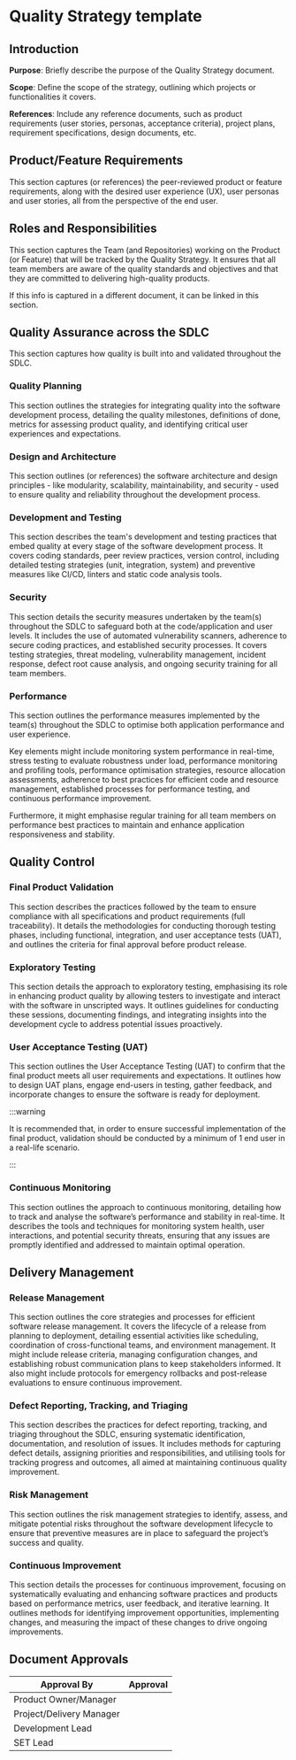 # Quality Strategy template

## Introduction

**Purpose**: Briefly describe the purpose of the Quality Strategy document.

**Scope**: Define the scope of the strategy, outlining which projects or functionalities it covers.

**References**: Include any reference documents, such as product requirements (user stories, personas, acceptance criteria),
project plans, requirement specifications, design documents, etc.

## Product/Feature Requirements

This section captures (or references) the peer-reviewed product or feature requirements, along with the desired user
experience (UX), user personas and user stories, all from the perspective of the end user.

## Roles and Responsibilities

This section captures the Team (and Repositories) working on the Product (or Feature) that will be tracked by the
Quality Strategy. It ensures that all team members are aware of the quality standards and objectives and that they are
committed to delivering high-quality products.

If this info is captured in a different document, it can be linked in this section.

## Quality Assurance across the SDLC

This section captures how quality is built into and validated throughout the SDLC.

### Quality Planning

This section outlines the strategies for integrating quality into the software development process, detailing the
quality milestones, definitions of done, metrics for assessing product quality, and identifying critical user
experiences and expectations.

### Design and Architecture

This section outlines (or references) the software architecture and design principles - like modularity, scalability,
maintainability, and security - used to ensure quality and reliability throughout the development process.

### Development and Testing

This section describes the team's development and testing practices that embed quality at every stage of the software
development process. It covers coding standards, peer review practices, version control, including detailed testing
strategies (unit, integration, system) and preventive measures like CI/CD, linters and static code analysis tools.

### Security

This section details the security measures undertaken by the team(s) throughout the SDLC to safeguard both at the
code/application and user levels. It includes the use of automated vulnerability scanners, adherence to secure coding
practices, and established security processes. It covers testing strategies, threat modeling, vulnerability management,
incident response, defect root cause analysis, and ongoing security training for all team members.

### Performance

This section outlines the performance measures implemented by the team(s) throughout the SDLC to optimise both
application performance and user experience.

Key elements might include monitoring system performance in real-time, stress testing to evaluate robustness under load,
performance monitoring and profiling tools, performance optimisation strategies, resource allocation assessments,
adherence to best practices for efficient code and resource management, established processes for performance testing,
and continuous performance improvement.

Furthermore, it might emphasise regular training for all team members on performance best practices to maintain and
enhance application responsiveness and stability.

## Quality Control

### Final Product Validation

This section describes the practices followed by the team to ensure compliance with all specifications and product
requirements (full traceability). It details the methodologies for conducting thorough testing phases, including
functional, integration, and user acceptance tests (UAT), and outlines the criteria for final approval before product
release.

### Exploratory Testing

This section details the approach to exploratory testing, emphasising its role in enhancing product quality by allowing
testers to investigate and interact with the software in unscripted ways. It outlines guidelines for conducting these
sessions, documenting findings, and integrating insights into the development cycle to address potential issues
proactively.

### User Acceptance Testing (UAT)

This section outlines the User Acceptance Testing (UAT) to confirm that the final product meets all user requirements
and expectations. It outlines how to design UAT plans, engage end-users in testing, gather feedback, and incorporate
changes to ensure the software is ready for deployment.

:::warning

It is recommended that, in order to ensure successful implementation of the final product, validation should be
conducted by a minimum of 1 end user in a real-life scenario.

:::

### Continuous Monitoring

This section outlines the approach to continuous monitoring, detailing how to track and analyse the software’s
performance and stability in real-time. It describes the tools and techniques for monitoring system health, user
interactions, and potential security threats, ensuring that any issues are promptly identified and addressed to maintain
optimal operation.

## Delivery Management

### Release Management

This section outlines the core strategies and processes for efficient software release management. It covers the
lifecycle of a release from planning to deployment, detailing essential activities like scheduling, coordination of
cross-functional teams, and environment management. It might include release criteria, managing configuration changes,
and establishing robust communication plans to keep stakeholders informed. It also might include protocols for emergency
rollbacks and post-release evaluations to ensure continuous improvement.

### Defect Reporting, Tracking, and Triaging

This section describes the practices for defect reporting, tracking, and triaging throughout the SDLC, ensuring
systematic identification, documentation, and resolution of issues. It includes methods for capturing defect details,
assigning priorities and responsibilities, and utilising tools for tracking progress and outcomes, all aimed at
maintaining continuous quality improvement.

### Risk Management

This section outlines the risk management strategies to identify, assess, and mitigate potential risks throughout the
software development lifecycle to ensure that preventive measures are in place to safeguard the project’s success and
quality.

### Continuous Improvement

This section details the processes for continuous improvement, focusing on systematically evaluating and enhancing
software practices and products based on performance metrics, user feedback, and iterative learning. It outlines methods
for identifying improvement opportunities, implementing changes, and measuring the impact of these changes to drive
ongoing improvements.

## Document Approvals

| Approval By              | Approval |
| ------------------------ | -------- |
| Product Owner/Manager    |          |
| Project/Delivery Manager |          |
| Development Lead         |          |
| SET Lead                 |          |
